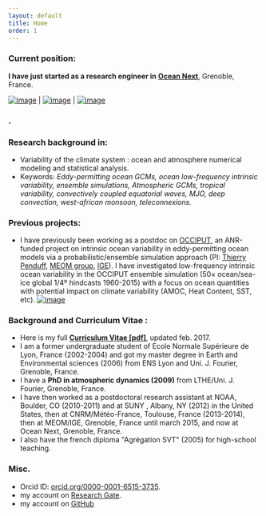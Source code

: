 ```yaml
---
layout: default
title: Home
order: 1
---
```



### Current position:
**I have just started as a research engineer in** [**Ocean Next**](http://www.ocean-next.fr), Grenoble, France.

[![image]({{site.baseurl}}/img/SL_3.png)](http://stephanieleroux.github.io) | [![image]({{site.baseurl}}/img/ensemble.png)](https://stephanieleroux.github.io) | [![image]({{site.baseurl}}/img/hires.png)](https://stephanieleroux.github.io)

### .

### Research background in:
  - Variability of the climate system : ocean and atmosphere numerical modeling and statistical analysis. 
  - Keywords: *Eddy-permitting ocean GCMs, ocean low-frequency intrinsic variability, ensemble simulations, Atmospheric GCMs, tropical variability, convectively coupled equatorial waves, MJO, deep convection, west-african monsoon, teleconnexions.*

### Previous projects:
  - I have previously been working as a postdoc on [OCCIPUT](https://meom-group.github.io/projects/occiput/), an ANR-funded project on intrinsic ocean variability in eddy-permitting ocean models via a probabilistic/ensemble simulation
approach (PI: [Thierry Penduff](http://lgge.osug.fr/personnels/Penduff_Thierry), [MEOM group](http://meom-group.github.io/about/), [IGE](http://www.ige-grenoble.fr/)). I have investigated low-frequency intrinsic ocean variability in the OCCIPUT ensemble simulation (50× ocean/sea-ice global 1/4º hindcasts 1960-2015) with a focus on ocean quantities with potential impact on climate variability 
 (AMOC, Heat Content, SST, etc).
[![image]({{site.baseurl}}/img/occischemewebsite_hiRes.png)](http://stephanieleroux.github.io/Research) 

### Background and Curriculum Vitae :
 - Here is my full  [**Curriculum Vitae [pdf]**](http://stephanieleroux.github.io/docs/CVleroux2017EN.pdf), updated feb. 2017.
  - I am a former undergraduate student of Ecole Normale Supérieure de Lyon, France (2002-2004) and got my master degree in Earth and Environmental sciences (2006) from ENS Lyon and Uni. J. Fourier, Grenoble, France.
 - I have a **PhD in atmospheric dynamics (2009)** from  LTHE/Uni. J. Fourier, Grenoble, France. 
 - I have then worked as a postdoctoral research assistant at NOAA, Boulder, CO (2010-2011) and at SUNY , Albany, NY (2012) in the United States, then at CNRM/Météo-France, Toulouse, France (2013-2014), then at MEOM/IGE, Grenoble, France until march 2015, and now at Ocean Next, Grenoble, France.
 - I also have the french diploma "Agrégation SVT" (2005) for  high-school teaching. 

### Misc.
 - Orcid ID: [orcid.org/0000-0001-6515-3735](http://orcid.org/orcid.org/0000-0001-6515-3735).
 - my account on [Research Gate](http://www.researchgate.net/profile/Stephanie_Leroux).
 - my account on [GitHub](https://github.com/stephanieleroux)
